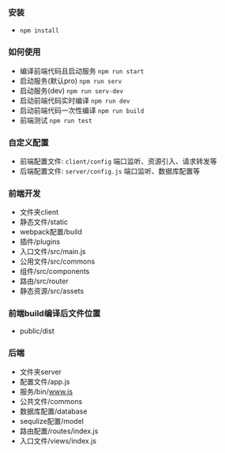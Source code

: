 ### 安装
* `npm install`

### 如何使用
* 编译前端代码且启动服务 `npm run start`
* 启动服务(默认pro) `npm run serv`
* 启动服务(dev) `npm run serv-dev`
* 启动前端代码实时编译 `npm run dev`
* 启动前端代码一次性编译 `npm run build`
* 前端测试 `npm run test`

### 自定义配置
* 前端配置文件: `client/config`
  端口监听、资源引入、请求转发等
* 后端配置文件: `server/config.js`
  端口监听、数据库配置等

### 前端开发
* 文件夹client
* 静态文件/static
* webpack配置/build
* 插件/plugins
* 入口文件/src/main.js
* 公用文件/src/commons
* 组件/src/components
* 路由/src/router
* 静态资源/src/assets

### 前端build编译后文件位置
* public/dist

### 后端
* 文件夹server
* 配置文件/app.js
* 服务/bin/www.js
* 公共文件/commons
* 数据库配置/database
* sequlize配置/model
* 路由配置/routes/index.js
* 入口文件/views/index.js

